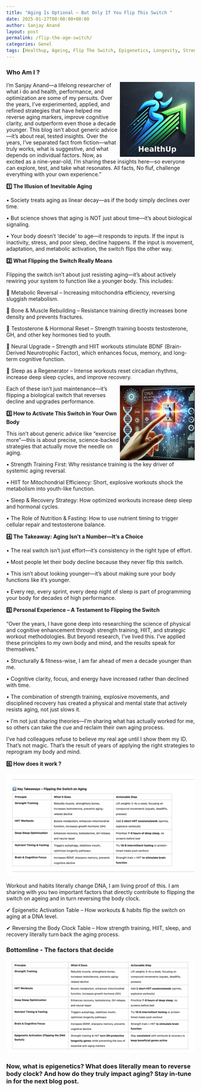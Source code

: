 ```yaml
---
title: "Aging Is Optional – But Only If You Flip This Switch "
date: 2025-01-27T00:00:00+00:00
author: Sanjay Anand
layout: post
permalink: /flip-the-age-switch/
categories: Genel
tags: [Healthup, Ageing, Flip The Switch, Epigenetics, Longevity, Strength Training, HIIT, Bio-Hacking, BodyClock]
---
```

 
 
 ### **Who Am I ?**
<img src="/assets/images/health_up.png" align="right" width="200" alt="HealthUp">
 I’m Sanjay Anand—a lifelong researcher of what i do and health, performance, and optimization are some of my persuits. Over the years, I’ve experimented, applied, and refined strategies that have helped me reverse aging markers, improve cognitive clarity, and outperform even those a decade younger. 
 This blog isn’t about generic advice—it’s about real, tested insights. 
 Over the years, I’ve separated fact from fiction—what truly works, what is suggestive, and what depends on individual factors. Now, as excited as a nine-year-old, I’m sharing these insights here—so everyone can explore, test, and take what resonates. 
 All facts, No fluf, challenge everything with your own experience.” 
 


 

**1️⃣ The Illusion of Inevitable Aging** 

• Society treats aging as linear decay—as if the body simply declines over time. 

• But science shows that aging is NOT just about time—it’s about biological signaling. 

• Your body doesn’t ‘decide’ to age—it responds to inputs. If the input is inactivity, stress, and poor sleep, decline happens. If the input is movement, adaptation, and metabolic activation, the switch flips the other way. 

 
 

**2️⃣ What Flipping the Switch Really Means** 

 
 

Flipping the switch isn’t about just resisting aging—it’s about actively rewiring your system to function like a younger body. This includes: 

🔹 Metabolic Reversal – Increasing mitochondria efficiency, reversing sluggish metabolism. 

🔹 Bone & Muscle Rebuilding – Resistance training directly increases bone density and prevents fractures. 

🔹 Testosterone & Hormonal Reset – Strength training boosts testosterone, GH, and other key hormones tied to youth. 

🔹 Neural Upgrade – Strength and HIIT workouts stimulate BDNF (Brain-Derived Neurotrophic Factor), which enhances focus, memory, and long-term cognitive function. 

🔹 Sleep as a Regenerator – Intense workouts reset circadian rhythms, increase deep sleep cycles, and improve recovery. 

<img src="/assets/images/flip_the_age_switch.png " align="right" width="200" alt="Flip the Age Switch">
 
 

Each of these isn’t just maintenance—it’s flipping a biological switch that reverses decline and upgrades performance. 

 
 

**3️⃣ How to Activate This Switch in Your Own Body** 

 
 

This isn’t about generic advice like “exercise more”—this is about precise, science-backed strategies that actually move the needle on aging. 

• Strength Training First: Why resistance training is the key driver of systemic aging reversal. 

• HIIT for Mitochondrial Efficiency: Short, explosive workouts shock the metabolism into youth-like function. 

• Sleep & Recovery Strategy: How optimized workouts increase deep sleep and hormonal cycles. 

• The Role of Nutrition & Fasting: How to use nutrient timing to trigger cellular repair and testosterone balance. 

 
 

**4️⃣ The Takeaway: Aging Isn’t a Number—It’s a Choice** 

• The real switch isn’t just effort—it’s consistency in the right type of effort. 

• Most people let their body decline because they never flip this switch. 

• This isn’t about looking younger—it’s about making sure your body functions like it’s younger. 

• Every rep, every sprint, every deep night of sleep is part of programming your body for decades of high performance. 

 

**5️⃣ Personal Experience – A Testament to Flipping the Switch** 

 
 

“Over the years, I have gone deep into researching the science of physical and cognitive enhancement through strength training, HIIT, and strategic workout methodologies. But beyond research, I’ve lived this. I’ve applied these principles to my own body and mind, and the results speak for themselves.” 

• Structurally & fitness-wise, I am far ahead of men a decade younger than me. 

• Cognitive clarity, focus, and energy have increased rather than declined with time. 

• The combination of strength training, explosive movements, and disciplined recovery has created a physical and mental state that actively resists aging, not just slows it. 

• I’m not just sharing theories—I’m sharing what has actually worked for me, so others can take the cue and reclaim their own aging process. 

 
I’ve had colleagues refuse to believe my real age until I show them my ID. That’s not magic. That’s the result of years of applying the right strategies to reprogram my body and mind. 

 

**6️⃣ How does it work ?**

![Reversing the body clock ](/assets/images/reverse_body_clock.png "Reversing the body clock")

 Workout and habits literally change DNA, I am living proof of this. I am sharing with you two important factors that directly contribute to flipping the switch on ageing and in turn reversing the body clock.

✔ Epigenetic Activation Table – How workouts & habits flip the switch on aging at a DNA level. 

✔ Reversing the Body Clock Table – How strength training, HIIT, sleep, and recovery literally turn back the aging process. 




### **Bottomline - The factors that decide**


 ![Epigenetic Activation ](/assets/images/epigenetics_activation.png "Epigenetic Activation")

### **Now, what is epigenetics? What does literally mean to reverse body clock? And how do they truly impact aging? Stay in-tune in for the next blog post.**
 

 

 
